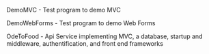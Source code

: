 DemoMVC - Test program to demo MVC

DemoWebForms - Test program to demo Web Forms

OdeToFood - Api Service implementing MVC, a database, startup and middleware, authentification, and front end frameworks
